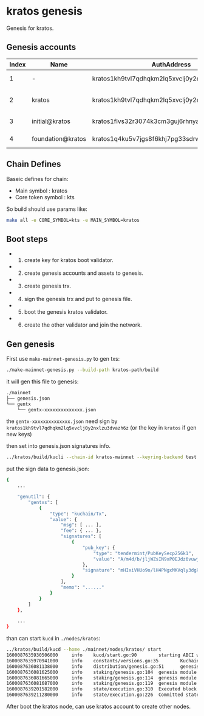 # kratos genesis

Genesis for kratos.

## Genesis accounts

| Index |       Name        |                  AuthAddress                  |   Assets    |        Note         |
| ----- | ----------------- | --------------------------------------------- | ----------- | ------------------- |
| 1     | -                 | kratos1kh9tvl7qdhqkm2lq5xvclj0y2nxlzu3dvazh6z | 5           | chain boot Fee      |
| 2     | kratos            | kratos1kh9tvl7qdhqkm2lq5xvclj0y2nxlzu3dvazh6z | 5           | kratos root account |
| 3     | initial@kratos    | kratos1flvs32r3074k3cm3guj6rhnyade0mh8cyzw652 | 100,000,000 | initial tokens      |
| 4     | foundation@kratos | kratos1q4ku5v7jgs8f6khj7pg33sdrw5cl3tyq5y8pmd | 40,000,000  | foundation tokens   |

## Chain Defines

Baseic defines for chain:

- Main symbol : kratos
- Core token symbol : kts

So build should use params like:

```bash
make all -e CORE_SYMBOL=kts -e MAIN_SYMBOL=kratos
```

## Boot steps

- 1. create key for kratos boot validator.
- 2. create genesis accounts and assets to genesis.
- 3. create genesis trx.
- 4. sign the genesis trx and put to genesis file.
- 5. boot the genesis kratos validator.
- 6. create the other validator and join the network.

## Gen genesis

First use `make-mainnet-genesis.py` to gen txs:

```bash
./make-mainnet-genesis.py --build-path kratos-path/build
```

it will gen this file to genesis:

```bash
./mainnet
├── genesis.json
└── gentx
    └── gentx-xxxxxxxxxxxxxx.json
```

the `gentx-xxxxxxxxxxxxxx.json` need sign by `kratos1kh9tvl7qdhqkm2lq5xvclj0y2nxlzu3dvazh6z` (or the key in `kratos` if gen new keys)

then set into genesis.json signatures info.

```bash
../kratos/build/kucli --chain-id kratos-mainnet --keyring-backend test --home ./mainnet/cli tx sign --from kratos --offline --account-number 0 --sequence 0 ./mainnet/gentx/gentx-xxxxxxxxxxxxxx.json > ./mainnet/gentx/gentx-signed.json
```

put the sign data to genesis.json:

```bash
{
    ...

    "genutil": {
        "gentxs": [
            {
                "type": "kuchain/Tx",
                "value": {
                    "msg": [ ... ],
                    "fee": { ... },
                    "signatures": [
                        {
                            "pub_key": {
                                "type": "tendermint/PubKeySecp256k1",
                                "value": "A/m4d/b/jljWZsIN9xP0EJdz6vuwjxDYZGymUzsAyKhn"
                            },
                            "signature": "mHIxiVHUo9o/lH4PNgxMKVqly3dgXAAIw1bTNb1zKi1QKmFKDVUt/Vzp6PuZGDCXFkodux+9ge3BexhovmrkpQ=="
                        }
                    ],
                    "memo": "......"
                }
            }
        ]
    },

    ...
}
```

than can start `kucd` in `./nodes/kratos`:

```bash
../kratos/build/kucd --home ./mainnet/nodes/kratos/ start
1600087635930506000     info    kucd/start.go:90        starting ABCI with Tendermint
1600087635970941000     info    constants/versions.go:35        Kuchain Version {"version": "0.5.1", "branch": "release", "time": "2020-09-14 09:51.49", "sdkVersion": "github.com/cosmos/cosmos-sdk@v0.38.5"}
1600087636081138000     info    distribution/genesis.go:51      genesis module account asset    {"account": "kudistribution", "asset": ""}
1600087636081625000     info    staking/genesis.go:104  genesis module account asset    {"account": "kubondedpool", "asset": ""}
1600087636081665000     info    staking/genesis.go:114  genesis module account asset    {"account": "kunotbondedpool", "asset": ""}
1600087636081687000     info    staking/genesis.go:119  genesis module account  {"name": "kustaking"}
1600087639201582000     info    state/execution.go:310  Executed block  {"height": 1, "validTxs": 0, "invalidTxs": 0}
1600087639211280000     info    state/execution.go:226  Committed state {"height": 1, "txs": 0, "appHash": "4C773228696705BB3AB300C8E655F05CB064E87D97B2B24F8472D71E7B252FD6"}
```

After boot the kratos node, can use kratos account to create other nodes.
